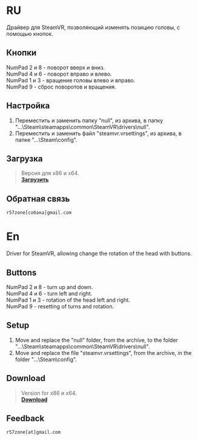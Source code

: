 # RU
Драйвер для SteamVR, позволяющий изменять позицию головы, с помощью кнопок.

## Кнопки
NumPad 2 и 8 - поворот вверх и вниз.<br>
NumPad 4 и 6 - поворот вправо и влево.<br>
NumPad 1 и 3 - вращение головы влево и вправо.<br>
NumPad 9 - сброс поворотов и вращения.<br>

## Настройка 
1. Переместить и заменить папку "null", из архива, в папку "...\Steam\steamapps\common\SteamVR\drivers\null".
2. Переместить и заменить файл "steamvr.vrsettings", из архива, в папке "...\Steam\config".

## Загрузка
>Версия для x86 и x64.<br>
**[Загрузить](https://github.com/r57zone/OpenVR-head-tracking-with-buttons/releases)**<br>

## Обратная связь
`r57zone[собака]gmail.com`

# En
Driver for SteamVR, allowing change the rotation of the head with buttons.

## Buttons
NumPad 2 и 8 - turn up and down.<br>
NumPad 4 и 6 - turn left and right.<br>
NumPad 1 и 3 - rotation of the head left and right.<br>
NumPad 9 - resetting of turns and rotation.

## Setup
1. Move and replace the "null" folder, from the archive, to the folder "...\Steam\steamapps\common\SteamVR\drivers\null".
2. Move and replace the file "steamvr.vrsettings", from the archive, in the folder "...\Steam\config".

## Download
>Version for x86 и x64.<br>
**[Download](https://github.com/r57zone/OpenVR-head-tracking-with-buttons/releases)**<br>

## Feedback
`r57zone[at]gmail.com`

